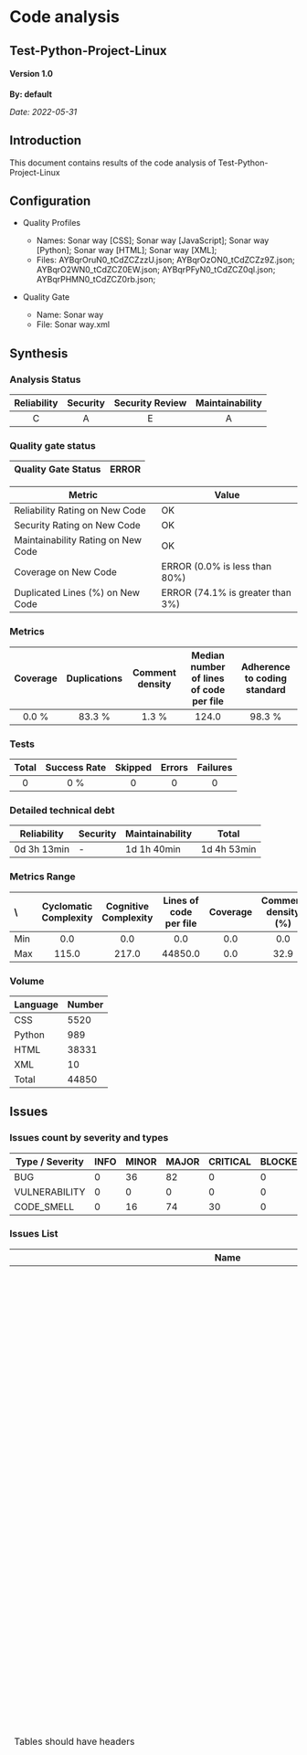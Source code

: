 # Code analysis
## Test-Python-Project-Linux 
#### Version 1.0 

**By: default**

*Date: 2022-05-31*

## Introduction
This document contains results of the code analysis of Test-Python-Project-Linux



## Configuration

- Quality Profiles
    - Names: Sonar way [CSS]; Sonar way [JavaScript]; Sonar way [Python]; Sonar way [HTML]; Sonar way [XML]; 
    - Files: AYBqrOruN0_tCdZCZzzU.json; AYBqrOzON0_tCdZCZz9Z.json; AYBqrO2WN0_tCdZCZ0EW.json; AYBqrPFyN0_tCdZCZ0ql.json; AYBqrPHMN0_tCdZCZ0rb.json; 


 - Quality Gate
    - Name: Sonar way
    - File: Sonar way.xml

## Synthesis

### Analysis Status

Reliability | Security | Security Review | Maintainability |
:---:|:---:|:---:|:---:
C | A | E | A |

### Quality gate status

| Quality Gate Status | ERROR |
|-|-|

Metric|Value
---|---
Reliability Rating on New Code|OK
Security Rating on New Code|OK
Maintainability Rating on New Code|OK
Coverage on New Code|ERROR (0.0% is less than 80%)
Duplicated Lines (%) on New Code|ERROR (74.1% is greater than 3%)


### Metrics

Coverage | Duplications | Comment density | Median number of lines of code per file | Adherence to coding standard |
:---:|:---:|:---:|:---:|:---:
0.0 % | 83.3 % | 1.3 % | 124.0 | 98.3 %

### Tests

Total | Success Rate | Skipped | Errors | Failures |
:---:|:---:|:---:|:---:|:---:
0 | 0 % | 0 | 0 | 0

### Detailed technical debt

Reliability|Security|Maintainability|Total
---|---|---|---
0d 3h 13min|-|1d 1h 40min|1d 4h 53min


### Metrics Range

\ | Cyclomatic Complexity | Cognitive Complexity | Lines of code per file | Coverage | Comment density (%) | Duplication (%)
:---|:---:|:---:|:---:|:---:|:---:|:---:
Min | 0.0 | 0.0 | 0.0 | 0.0 | 0.0 | 0.0
Max | 115.0 | 217.0 | 44850.0 | 0.0 | 32.9 | 100.0

### Volume

Language|Number
---|---
CSS|5520
Python|989
HTML|38331
XML|10
Total|44850


## Issues

### Issues count by severity and types

Type / Severity|INFO|MINOR|MAJOR|CRITICAL|BLOCKER
---|---|---|---|---|---
BUG|0|36|82|0|0
VULNERABILITY|0|0|0|0|0
CODE_SMELL|0|16|74|30|0


### Issues List

Name|Description|Type|Severity|Number
---|---|---|---|---
Tables should have headers|Assistive technologies, such as screen readers, use &lt;th&gt; headers to provide some context when users navigates a table. Without <br /> it the user gets rapidly lost in the flow of data. <br /> Headers should be properly associated with the corresponding &lt;td&gt;&nbsp;cells by using either a scope attribute or <br /> headers and id attributes. See&nbsp;W3C WAI&nbsp;Web Accessibility <br /> Tutorials&nbsp;for more information. <br /> This rule raises an issue whenever a &lt;table&gt; does not contain any&nbsp;&lt;th&gt;&nbsp;elements. <br /> Noncompliant Code Example <br />  <br /> &lt;table&gt; &lt;!-- Noncompliant --&gt; <br />   &lt;tr&gt; <br />     &lt;td&gt;Name&lt;/td&gt; <br />     &lt;td&gt;Age&lt;/td&gt; <br />   &lt;/tr&gt; <br />   &lt;tr&gt; <br />     &lt;td&gt;John Doe&lt;/td&gt; <br />     &lt;td&gt;24&lt;/td&gt; <br />   &lt;/tr&gt; <br />   &lt;tr&gt; <br />     &lt;td&gt;Alice Doe&lt;/td&gt; <br />     &lt;td&gt;54&lt;/td&gt; <br />   &lt;/tr&gt; <br /> &lt;/table&gt; <br />  <br /> Compliant Solution <br />  <br /> &lt;table&gt; <br />   &lt;tr&gt; <br />     &lt;th scope="col"&gt;Name&lt;/th&gt; <br />     &lt;th scope="col"&gt;Age&lt;/th&gt; <br />   &lt;/tr&gt; <br />   &lt;tr&gt; <br />     &lt;td&gt;John Doe&lt;/td&gt; <br />     &lt;td&gt;24&lt;/td&gt; <br />   &lt;/tr&gt; <br />   &lt;tr&gt; <br />     &lt;td&gt;Alice Doe&lt;/td&gt; <br />     &lt;td&gt;54&lt;/td&gt; <br />   &lt;/tr&gt; <br /> &lt;/table&gt; <br />  <br /> Exceptions <br /> No issue will be raised on &lt;table&gt; used for layout purpose, i.e. when it contains a role attribute set to <br /> "presentation" or "none". Note that using &lt;table&gt; for layout <br /> purpose is a bad practice. <br /> No issue will be raised on &lt;table&gt; containing an aria-hidden attribute set to "true". <br /> See <br />  <br />    WCAG2, 1.3.1&nbsp;-&nbsp;Info <br />   and Relationships  <br />    WCAG2,&nbsp;H51 - Using table markup to present tabular information  <br /> |BUG|MAJOR|3
"<th>" tags should have "id" or "scope" attributes|Associating &lt;table&gt; headers, i.e. &lt;th&gt; elements, with their &lt;td&gt; cells enables screen <br /> readers to announce the header prior to the data. This considerably increases the accessibility of tables to visually impaired users. <br /> There are two ways of doing it: <br />  <br />    Adding a scope attribute to &lt;th&gt; headers.  <br />    Adding an id attribute to &lt;th&gt; headers and a headers attribute to every &lt;td&gt; <br />   element.  <br />  <br /> It is recommended to add scope attributes to &lt;th&gt; headers whenever possible. Use &lt;th id="..."&gt; <br /> and &lt;td headers="..."&gt; only when &lt;th scope="..."&gt; is not capable of associating cells to their headers. This <br /> happens for very complex tables which have headers splitting the data in multiple subtables. See&nbsp;W3C WAI&nbsp;Web Accessibility Tutorials&nbsp;for more information. <br /> Note that complex tables can often be split into multiple smaller tables, which improves the user experience. <br /> This rule raises an issue when a &lt;th&gt; element has neither id nor scope attributes set. <br /> Noncompliant Code Example <br />  <br /> &lt;table border="1"&gt; <br />   &lt;caption&gt;Contact Information&lt;/caption&gt; <br />   &lt;tr&gt; <br />     &lt;td&gt;&lt;/td&gt; <br />     &lt;th&gt;Name&lt;/th&gt;                                          &lt;!-- Non-Compliant --&gt; <br />     &lt;th&gt;Phone#&lt;/th&gt;                                        &lt;!-- Non-Compliant --&gt; <br />     &lt;th&gt;City&lt;/th&gt;                                          &lt;!-- Non-Compliant --&gt; <br />   &lt;/tr&gt; <br />   &lt;tr&gt; <br />     &lt;td&gt;1.&lt;/td&gt; <br />     &lt;th&gt;Joel Garner&lt;/th&gt;                                   &lt;!-- Non-Compliant --&gt; <br />     &lt;td&gt;412-212-5421&lt;/td&gt; <br />     &lt;td&gt;Pittsburgh&lt;/td&gt; <br />   &lt;/tr&gt; <br />   &lt;tr&gt; <br />     &lt;td&gt;2.&lt;/td&gt; <br />     &lt;th&gt;Clive Lloyd&lt;/th&gt;                                   &lt;!-- Non-Compliant --&gt; <br />     &lt;td&gt;410-306-1420&lt;/td&gt; <br />     &lt;td&gt;Baltimore&lt;/td&gt; <br />   &lt;/tr&gt; <br /> &lt;/table&gt; <br />  <br /> Compliant Solution <br />  <br /> &lt;table border="1"&gt; <br />   &lt;caption&gt;Contact Information&lt;/caption&gt; <br />   &lt;tr&gt; <br />     &lt;td&gt;&lt;/td&gt; <br />     &lt;th scope="col"&gt;Name&lt;/th&gt;                              &lt;!-- Compliant --&gt; <br />     &lt;th scope="col"&gt;Phone#&lt;/th&gt;                            &lt;!-- Compliant --&gt; <br />     &lt;th scope="col"&gt;City&lt;/th&gt;                              &lt;!-- Compliant --&gt; <br />   &lt;/tr&gt; <br />   &lt;tr&gt; <br />     &lt;td&gt;1.&lt;/td&gt; <br />     &lt;th scope="row"&gt;Joel Garner&lt;/th&gt;                       &lt;!-- Compliant --&gt; <br />     &lt;td&gt;412-212-5421&lt;/td&gt; <br />     &lt;td&gt;Pittsburgh&lt;/td&gt; <br />   &lt;/tr&gt; <br />   &lt;tr&gt; <br />     &lt;td&gt;2.&lt;/td&gt; <br />     &lt;th scope="row"&gt;Clive Lloyd&lt;/th&gt;                       &lt;!-- Compliant --&gt; <br />     &lt;td&gt;410-306-1420&lt;/td&gt; <br />     &lt;td&gt;Baltimore&lt;/td&gt; <br />   &lt;/tr&gt; <br /> &lt;/table&gt; <br />  <br /> or: <br />  <br /> &lt;table border="1"&gt; <br />   &lt;caption&gt;Contact Information&lt;/caption&gt; <br />   &lt;tr&gt; <br />     &lt;td&gt;&lt;/td&gt; <br />     &lt;th id="name"&gt;Name&lt;/th&gt;                                &lt;!-- Compliant --&gt; <br />     &lt;th id="phone"&gt;Phone#&lt;/th&gt;                             &lt;!-- Compliant --&gt; <br />     &lt;th id="city"&gt;City&lt;/th&gt;                                &lt;!-- Compliant --&gt; <br />   &lt;/tr&gt; <br />   &lt;tr&gt; <br />     &lt;td&gt;1.&lt;/td&gt; <br />     &lt;th id="person1" headers="name"&gt;Joel Garner&lt;/th&gt;       &lt;!-- Compliant --&gt; <br />     &lt;td headers="phone person1"&gt;412-212-5421&lt;/td&gt; <br />     &lt;td headers="city person1"&gt;Pittsburgh&lt;/td&gt; <br />   &lt;/tr&gt; <br />   &lt;tr&gt; <br />     &lt;td&gt;2.&lt;/td&gt; <br />     &lt;th id="person2" headers="name"&gt;Clive Lloyd&lt;/th&gt;       &lt;!-- Compliant --&gt; <br />     &lt;td headers="phone person2"&gt;410-306-1420&lt;/td&gt; <br />     &lt;td headers="city person2"&gt;Baltimore&lt;/td&gt; <br />   &lt;/tr&gt; <br /> &lt;/table&gt; <br />  <br /> See <br />  <br />    WCAG2, 1.3.1&nbsp;-&nbsp;Info <br />   and Relationships  <br />    WCAG2, H43 - Using id and headers attributes to associate data cells with header <br />   cells in data tables  <br /> |BUG|MAJOR|77
Elements deprecated in HTML5 should not be used|With the advent of HTML5, many old elements were deprecated. To ensure the best user experience, deprecated elements should not be used. This rule <br /> checks for the following deprecated elements: <br />  <br />    <br />      <br />       Element <br />       Remediation Action <br />      <br />      <br />       basefont, big, blink, center, font, marquee, <br />       multicol, nobr, spacer, tt <br />       use CSS <br />      <br />      <br />       acronym <br />       use abbr <br />      <br />      <br />       applet <br />       use embed or object <br />      <br />      <br />       bgsound <br />       use audio <br />      <br />      <br />       frame, frameset, noframes <br />       restructure the page to remove frames <br />      <br />      <br />       isindex <br />       use form controls <br />      <br />      <br />       dir <br />       use ul <br />      <br />      <br />       hgroup <br />       use header or div <br />      <br />      <br />       listing <br />       use pre and code <br />      <br />      <br />       nextid <br />       use GUIDS <br />      <br />      <br />       noembed <br />       use object instead of embed when fallback is necessary <br />      <br />      <br />       plaintext <br />       use the "text/plain" MIME type <br />      <br />      <br />       strike <br />       use del or s <br />      <br />      <br />       xmp <br />       use pre or code, and escape "&lt;" and "&amp;" characters <br />      <br />    <br />  <br /> See <br />  <br />    W3C, Obsolete Features  <br />    WHATWG, Obsolete Features  <br /> |BUG|MAJOR|2
"<strong>" and "<em>" tags should be used|The &lt;strong&gt;/&lt;b&gt; and &lt;em&gt;/&lt;i&gt; tags have exactly the same effect in most <br /> web browsers, but there is a fundamental difference between them: &lt;strong&gt; and &lt;em&gt; have a semantic meaning <br /> whereas &lt;b&gt; and &lt;i&gt; only convey styling information like CSS.  <br /> While &lt;b&gt; can have simply no effect on a some devices with limited display or when a screen reader software is used by a blind <br /> person, &lt;strong&gt; will: <br />  <br />    Display the text bold in normal browsers  <br />    Speak with lower tone when using a screen reader such as Jaws  <br />  <br /> Consequently: <br />  <br />    in order to convey semantics, the &lt;b&gt; and &lt;i&gt; tags shall never be used,  <br />    in order to convey styling information, the &lt;b&gt; and &lt;i&gt; should be avoided and CSS should be used instead. <br />    <br />  <br /> Noncompliant Code Example <br />  <br /> &lt;i&gt;car&lt;/i&gt;             &lt;!-- Noncompliant --&gt; <br /> &lt;b&gt;train&lt;/b&gt;         &lt;!-- Noncompliant --&gt; <br />  <br /> Compliant Solution <br />  <br /> &lt;em&gt;car&lt;/em&gt; <br /> &lt;strong&gt;train&lt;/strong&gt; <br />  <br /> Exceptions <br /> This rule is relaxed in case of icon <br /> fonts usage. <br />  <br /> &lt;i class="..." aria-hidden="true" /&gt;    &lt;!-- Compliant icon fonts usage --&gt; <br /> |BUG|MINOR|9
"<fieldset>" tags should contain a "<legend>"|For users of assistive technology such as screen readers, it may be challenging to know what is expected in each form's input. The input's label <br /> alone might not be sufficient: 'street' could be part of a billing or a shipping address for instance. <br /> Fieldset legends are read out loud by screen readers before the label each time the focus is set on an input. For example, a legend 'Billing <br /> address' with a label 'Street' will read 'Billing address street'. Legends should be short, and 'Your' should not be repeated in both the legend and <br /> the label, as it would result in 'Your address Your City' being read. <br /> Noncompliant Code Example <br />  <br /> &lt;fieldset&gt;                                 &lt;!-- Noncompliant --&gt; <br />   Street: &lt;input type="text"&gt;&lt;br /&gt; <br />   Town: &lt;input type="text"&gt;&lt;br /&gt; <br />   Country: &lt;input type="text"&gt;&lt;br /&gt; <br /> &lt;/fieldset&gt; <br />  <br /> Compliant Solution <br />  <br /> &lt;fieldset&gt; <br />   &lt;legend&gt;Billing address&lt;/legend&gt; <br />   Street: &lt;input type="text"&gt;&lt;br /&gt; <br />   Town: &lt;input type="text"&gt;&lt;br /&gt; <br />   Country: &lt;input type="text"&gt;&lt;br /&gt; <br /> &lt;/fieldset&gt; <br /> |BUG|MINOR|3
Image, area and button with image tags should have an "alt" attribute|The alt attribute provides a textual alternative to an image. <br /> It is used whenever the actual image cannot be rendered. <br /> Common reasons for that include: <br />  <br />    The image can no longer be found  <br />    Visually impaired users using a screen reader software  <br />    Images loading is disabled, to reduce data consumption on mobile phones  <br />  <br /> It is also very important to not set an alt attribute to a non-informative value. For example &lt;img ... alt="logo"&gt; <br /> is useless as it doesn't give any information to the user. In this case, as for any other decorative image, it is better to use a CSS background image <br /> instead of an &lt;img&gt; tag. If using CSS background-image is not possible, an empty alt="" is tolerated. See Exceptions <br /> bellow. <br /> This rule raises an issue when <br />  <br />    an &lt;input type="image"&gt; tag or an &lt;area&gt; tag have no alt attribute or their <br />   alt&nbsp;attribute has an empty string value.  <br />    an &lt;img&gt; tag has no alt attribute.  <br />  <br /> Noncompliant Code Example <br />  <br /> &lt;img src="foo.png" /&gt; &lt;!-- Noncompliant --&gt; <br /> &lt;input type="image" src="bar.png" /&gt; &lt;!-- Noncompliant --&gt; <br /> &lt;input type="image" src="bar.png" alt="" /&gt; &lt;!-- Noncompliant --&gt; <br />  <br /> &lt;img src="house.gif" usemap="#map1" <br />     alt="rooms of the house." /&gt; <br /> &lt;map id="map1" name="map1"&gt; <br />   &lt;area shape="rect" coords="0,0,42,42" <br />     href="bedroom.html"/&gt; &lt;!-- Noncompliant --&gt; <br />   &lt;area shape="rect" coords="0,0,21,21" <br />     href="lounge.html" alt=""/&gt; &lt;!-- Noncompliant --&gt; <br /> &lt;/map&gt; <br />  <br /> Compliant Solution <br />  <br /> &lt;img src="foo.png" alt="Some textual description of foo.png" /&gt; <br /> &lt;input type="image" src="bar.png" alt="Textual description of bar.png" /&gt; <br />  <br /> &lt;img src="house.gif" usemap="#map1" <br />     alt="rooms of the house." /&gt; <br /> &lt;map id="map1" name="map1"&gt; <br />   &lt;area shape="rect" coords="0,0,42,42" <br />     href="bedroom.html" alt="Bedroom" /&gt; <br />   &lt;area shape="rect" coords="0,0,21,21" <br />     href="lounge.html" alt="Lounge"/&gt; <br /> &lt;/map&gt; <br />  <br /> Exceptions <br /> &lt;img&gt; tags with empty string&nbsp;alt="" attributes won't raise any issue. However this technic should be used in <br /> two cases only: <br /> When the image is decorative and it is not possible to use a CSS background image. For example, when the decorative &lt;img&gt; is <br /> generated via javascript with a source image coming from a database, it is better to use an &lt;img alt=""&gt; tag rather than generate <br /> CSS code. <br />  <br /> &lt;li *ngFor="let image of images"&gt; <br />     &lt;img [src]="image" alt=""&gt; <br /> &lt;/li&gt; <br />  <br /> When the image is not decorative but it's alt text would repeat a nearby text. For example, images contained in links should not <br /> duplicate the link's text in their alt attribute, as it would make the screen reader repeat the text twice. <br />  <br /> &lt;a href="flowers.html"&gt; <br />     &lt;img src="tulip.gif" alt="" /&gt; <br />     A blooming tulip <br /> &lt;/a&gt; <br />  <br /> In all other cases you should use CSS background images. <br /> See&nbsp;W3C WAI&nbsp;Web Accessibility Tutorials&nbsp;for more <br /> information. <br /> See <br />  <br />    WCAG2, H24 - Providing text alternatives for the area elements of image maps  <br />    WCAG2, H36 - Using alt attributes on images used as submit buttons  <br />    WCAG2, H37 - Using alt attributes on img elements  <br />    WCAG2, H67 - Using null alt text and no title attribute on img elements for images <br />   that AT should ignore  <br />    WCAG2, H2 - Combining adjacent image and text links for the same resource  <br />    WCAG2, 1.1.1 - Non-text Content  <br />    WCAG2, 2.4.4 - Link Purpose (In Context)  <br />    WCAG2, 2.4.9 - Link Purpose (Link Only)  <br /> |BUG|MINOR|8
"<table>" tags should have a description|In order to be accessible to visually impaired users, it is important that tables provides a description of its content before the data is <br /> accessed. <br /> The simplest way to do it, and also the one recommended by WCAG2 is to add a <br /> &lt;caption&gt; element inside the &lt;table&gt;. <br /> Other technics this rule accepts are: <br />  <br />    adding a concise description via aria-label or aria-labelledby attributes in the &lt;table&gt;.  <br />    referencing a description element with an aria-describedby <br />   attribute in the &lt;table&gt;.  <br />    embedding the &lt;table&gt; inside a &lt;figure&gt; which also contains a &lt;figcaption&gt;.  <br />    adding a summary attribute to the &lt;table&gt; tag. However note that this attribute has been deprecated in HTML5. <br />    <br />  <br /> See&nbsp;W3C WAI&nbsp;Web Accessibility Tutorials&nbsp;for more information. <br /> This rule raises an issue when a &lt;table&gt; has neither of the previously mentioned description mechanisms. <br /> Noncompliant Code Example <br />  <br /> &lt;table&gt; &lt;!-- Noncompliant --&gt; <br />   ... <br /> &lt;table&gt; <br />  <br /> Compliant Solution <br /> Adding a &lt;caption&gt; element. <br />  <br /> &lt;table&gt; <br />   &lt;caption&gt;New York City Marathon Results 2013&lt;/caption&gt; <br />   ... <br /> &lt;/table&gt; <br />  <br /> Adding an aria-describedby attribute. <br />  <br /> &lt;p id="mydesc"&gt;New York City Marathon Results 2013&lt;/p&gt; <br /> &lt;table aria-describedby="mydesc"&gt; <br />   ... <br /> &lt;/table&gt; <br />  <br /> Embedding the table in a &lt;figure&gt; which also contains a &lt;figcaption&gt;. <br />  <br /> &lt;figure&gt; <br />   &lt;figcaption&gt;New York City Marathon Results 2013&lt;/figcaption&gt; <br />   &lt;table&gt; <br />     ... <br />   &lt;/table&gt; <br /> &lt;/figure&gt; <br />  <br /> Adding a summary attribute.&nbsp;However note that this attribute has been deprecated in HTML5. <br />  <br /> &lt;table summary="New York City Marathon Results 2013"&gt; <br />   ... <br /> &lt;/table&gt; <br />  <br /> Exceptions <br /> No issue will be raised on &lt;table&gt; used for layout purpose, i.e. when it contains a role attribute set to <br /> "presentation" or "none". Note that using &lt;table&gt; for layout purpose is a bad practice. <br /> No issue will be raised either on &lt;table&gt; containing an aria-hidden attribute set to "true". <br /> See <br />  <br />    WCAG2, 1.3.1&nbsp;-&nbsp;Info <br />   and Relationships  <br />    WCAG2,&nbsp;H39 - Using caption elements to associate data table captions with data tables <br />    <br /> |BUG|MINOR|16
String literals should not be duplicated|Duplicated string literals make the process of refactoring error-prone, since you must be sure to update all occurrences. <br /> On the other hand, constants can be referenced from many places, but only need to be updated in a single place. <br /> Noncompliant Code Example <br /> With the default threshold of 3: <br />  <br /> def run(): <br />     prepare("this is a duplicate")  # Noncompliant - "this is a duplicate" is duplicated 3 times <br />     execute("this is a duplicate") <br />     release("this is a duplicate") <br />  <br /> Compliant Solution <br />  <br /> ACTION_1 = "action1" <br />  <br /> def run(): <br />     prepare(ACTION_1) <br />     execute(ACTION_1) <br />     release(ACTION_1) <br />  <br /> Exceptions <br /> No issue will be raised on: <br />  <br />    duplicated string in decorators  <br />    strings with less than 5 characters  <br />    strings with only letters, numbers and underscores  <br />  <br />  <br /> @app.route("/api/users/", methods=['GET', 'POST', 'PUT']) <br /> def users(): <br />     pass <br />  <br /> @app.route("/api/projects/", methods=['GET', 'POST', 'PUT'])  # Compliant <br /> def projects(): <br />     pass <br /> |CODE_SMELL|CRITICAL|11
Wildcard imports should not be used|Importing every public name from a module using a wildcard (from mymodule import *) is a bad idea because: <br />  <br />    It could lead to conflicts between names defined locally and the ones imported.  <br />    It reduces code readability as developers will have a hard time knowing where names come from.  <br />    It clutters the local namespace, which makes debugging more difficult.  <br />  <br /> Remember that imported names can change when you update your dependencies. A wildcard import which works today might be broken tomorrow. <br /> There are two ways to avoid a wildcard import: <br />  <br />    Replace it with import mymodule and access module members as mymodule.myfunction. If the module name is too long, <br />   alias it to a shorter name. Example: import pandas as pd  <br />    List every imported name. If necessary import statements can be split on multiple lines using parentheses (preferred solution) or backslashes. <br />    <br />  <br /> Noncompliant Code Example <br />  <br /> from math import *  # Noncompliant <br /> def exp(x): <br />     pass <br /> print(exp(0))   # "None" will be printed <br />  <br /> Compliant Solution <br />  <br /> import math <br /> def exp(x): <br />     pass <br /> print(math.exp(0))   # "1.0" will be printed <br />  <br /> Or <br />  <br /> from math import exp as m_exp <br /> def exp(x): <br />     pass <br /> print(m_exp(0))   # "1.0" will be printed <br />  <br /> Exceptions <br /> No issue will be raised in __init__.py files. Wildcard imports are a common way of populating these modules. <br /> No issue will be raised in modules doing only imports. Local modules are sometimes created as a proxy for third-party modules. <br />  <br /> # file: mylibrary/pyplot.py <br /> try: <br />     from guiqwt.pyplot import *  # Ok <br /> except Exception: <br />     from matplotlib.pyplot import *  # Ok <br />  <br /> Just keep in mind that wildcard imports might still create issues in these cases. It's always better to import only what you need. <br /> See <br />  <br />    Python documentation - The import statement  <br /> |CODE_SMELL|CRITICAL|12
Cognitive Complexity of functions should not be too high|Cognitive Complexity is a measure of how hard the control flow of a function is to understand. Functions with high Cognitive Complexity will be <br /> difficult to maintain. <br /> See <br />  <br />    Cognitive Complexity  <br /> |CODE_SMELL|CRITICAL|4
"SystemExit" should be re-raised|SystemExit&nbsp;is raised when sys.exit() is called. This exception is expected to propagate up until the <br /> application stops. It is ok to catch it when a clean-up is necessary but it should be raised again immediately. <br /> A bare except: statement, i.e. an <br /> except without any exception class, is equivalent to except BaseException. Both statements will catch every <br /> exception, including SystemExit. It is recommended to catch instead a specific exception. If it is not possible, the exception should be <br /> raised again. <br /> Note that it is also a good idea to reraise the KeyboardInterrupt exception. <br /> This rule raises an issue when a bare except:, an except BaseException or an except SystemExit don't reraise <br /> the exception caught. <br /> Noncompliant Code Example <br />  <br /> try: <br />     open("foo.txt", "r") <br /> except SystemExit:  # Noncompliant <br />     pass <br /> except KeyboardInterrupt:  # No issue raised but be careful when you do this <br />     pass <br />  <br /> try: <br />     open("bar.txt", "r") <br /> except BaseException:  # Noncompliant <br />     pass <br /> except:  # Noncompliant <br />     pass <br />  <br /> Compliant Solution <br />  <br /> try: <br />     open("foo.txt", "r") <br /> except SystemExit: <br />     # clean-up <br />     raise <br /> except KeyboardInterrupt: <br />     # clean-up <br />     raise <br />  <br /> try: <br />     open("bar.txt", "r") <br /> except BaseException as e: <br />     # clean-up <br />     raise e <br /> except: # Noncompliant <br />     # clean-up <br />     raise <br />  <br /> # or use a more specific exception <br />  <br /> try: <br />     open("bar.txt", "r") <br /> except FileNotFoundError: <br />     # process the exception <br />  <br /> See <br />  <br />    PEP 352 - Required Superclass for Exceptions  <br />    Python Documentation - Built-in exceptions  <br />    Python Documentation - The try statement <br />    <br />    MITRE, CWE-391 - Unchecked Error Condition  <br /> |CODE_SMELL|CRITICAL|1
Constants should not be used as conditions|When a constant is used as a condition, either it has no effect on the execution flow and it can be removed, or some code will never be executed <br /> and it is a bug. <br /> This rule raises an issue when a constant expression is used as a condition in an if, elif, a conditional expression or <br /> other boolean expressions. <br /> Noncompliant Code Example <br />  <br /> def func(param = None): <br />     param = (1,) <br />     if param:  # Noncompliant. var is always set to (1,), the first branch of the if will always execute. <br />         return sum(param) <br />     else: <br />         return None <br />  <br /> var2 = 1 if func else 2  # Noncompliant. "func" will always be equivalent to True. <br /> var3 = func and 1 else 2  # Noncompliant. <br />  <br /> Compliant Solution <br />  <br /> def func(param = None): <br />     if param is None: <br />         param = (1,) <br />     if param: <br />         return sum(param) <br />     else: <br />         return None <br />  <br /> var2 = 1 if func() else 2 <br /> var3 = func() and 1 else 2 <br />  <br /> See <br />  <br />    PEP 285 - Adding a bool type  <br />    Python documentation - Truth Value Testing  <br /> |CODE_SMELL|CRITICAL|2
Sections of code should not be commented out|Programmers should not comment out code as it bloats programs and reduces readability. <br /> Unused code should be deleted and can be retrieved from source control history if required.|CODE_SMELL|MAJOR|3
"aria-label" or "aria-labelledby" attributes should be used to differentiate similar elements|If a page contains multiple &lt;nav&gt;&nbsp;or &lt;aside&gt; elements, each one should have an aria-label <br /> or aria-labelledby attribute so that they can be differentiated. The same rule applies when multiple elements have <br /> a&nbsp;role attribute with the same "landmark" value. <br /> Landmark roles are: banner, complementary, contentinfo, form, main, <br /> navigation, search, application.&nbsp; <br /> The use of ARIA markup helps users of&nbsp;screen readers navigate across blocks of content. For example it makes groups of links easier to locate <br /> or skip. <br /> Noncompliant Code Example <br /> Multiple &lt;nav&gt; element <br />  <br /> &lt;nav&gt; &lt;!-- Noncompliant --&gt; <br />     &lt;ul&gt; <br />         &lt;li&gt;A list of navigation links&lt;/li&gt; <br />     &lt;/ul&gt; <br /> &lt;/nav&gt; <br />  <br /> &lt;article&gt; <br />     &lt;nav&gt; &lt;!-- Noncompliant --&gt; <br />         Another list of navigation links <br />     &lt;/nav&gt; <br /> &lt;/article&gt; <br />  <br /> Repeated "landmark" role "navigation" <br />  <br /> &lt;div id="mainnav" role="navigation"&gt; &lt;!-- Noncompliant --&gt; <br />     &lt;h2 id="mainnavheading"&gt;Site Navigation&lt;/h2&gt; <br />     &lt;ul&gt; <br />        &lt;li&gt;List of links&lt;/li&gt; <br />     &lt;/ul&gt; <br /> &lt;/div&gt; <br /> &lt;div id="secondarynav" role="navigation"&gt; &lt;!-- Noncompliant --&gt; <br />     &lt;h2 id="secondarynavheading"&gt;Related links&lt;/h2&gt; <br />     &lt;ul&gt; <br />        &lt;li&gt;List of links&lt;/li&gt; <br />     &lt;/ul&gt; <br /> &lt;/div&gt; <br />  <br /> Compliant Solution <br />  <br /> &lt;nav aria-label="Site menu"&gt; <br />     &lt;ul&gt; <br />         &lt;li&gt;A list of navigation links&lt;/li&gt; <br />     &lt;/ul&gt; <br /> &lt;/nav&gt; <br />  <br /> &lt;article&gt; <br />     &lt;nav aria-label="Related links"&gt; <br />         Another list of navigation links <br />     &lt;/nav&gt; <br /> &lt;/article&gt; <br />  <br />  <br /> &lt;div id="mainnav" role="navigation" aria-labelledby="mainnavheading"&gt; <br />     &lt;h2 id="mainnavheading"&gt;Site Navigation&lt;/h2&gt; <br />     &lt;ul&gt; <br />        &lt;li&gt;List of links&lt;/li&gt; <br />     &lt;/ul&gt; <br /> &lt;/div&gt; <br /> &lt;div id="secondarynav" role="navigation" aria-labelledby="secondarynavheading"&gt; <br />     &lt;h2 id="secondarynavheading"&gt;Related links&lt;/h2&gt; <br />     &lt;ul&gt; <br />        &lt;li&gt;List of links&lt;/li&gt; <br />     &lt;/ul&gt; <br /> &lt;/div&gt; <br />  <br /> See <br />  <br />    WCAG2, ARIA11 - Using ARIA landmarks to identify regions of a page  <br />    WCAG2, H97 - Grouping related links using the nav element  <br />    WCAG2 <br />   1.3.1 Info and Relationships  <br /> |CODE_SMELL|MAJOR|12
Sections of code should not be commented out|Programmers should not comment out code as it bloats programs and reduces readability. <br /> Unused code should be deleted and can be retrieved from source control history if required.|CODE_SMELL|MAJOR|38
Function names should comply with a naming convention|Shared coding conventions allow teams to collaborate efficiently. This rule checks that all function names match a provided regular expression. <br /> Noncompliant Code Example <br /> With the default provided regular expression: ^[a-z_][a-z0-9_]*$ <br />  <br /> def MyFunction(a,b): <br />     ... <br />  <br /> Compliant Solution <br />  <br /> def my_function(a,b): <br />     ... <br /> |CODE_SMELL|MAJOR|4
Two branches in a conditional structure should not have exactly the same implementation|Having two branches in the same if structure with the same implementation is at best duplicate code, and at worst a coding error. If <br /> the same logic is truly needed for both instances, then they should be combined. <br /> Noncompliant Code Example <br />  <br /> if 0 &lt;= a &lt; 10: <br />     do_first() <br />     do_second() <br /> elif 10 &lt;= a &lt; 20: <br />     do_the_other_thing() <br /> elif 20 &lt;= a &lt; 50: <br />     do_first()         # Noncompliant; duplicates first condition <br />     do_second() <br />  <br /> Exceptions <br /> Blocks in an if chain that contain a single line of code are ignored. <br />  <br /> if 0 &lt;= a &lt; 10: <br />     do_first() <br /> elif 10 &lt;= a &lt; 20: <br />     do_the_other_thing() <br /> elif 20 &lt;= a &lt; 50: <br />     do_first()         # no issue, usually this is done on purpose to increase the readability <br />  <br /> But this exception does not apply to if chains without else-s when all branches have the same single line of code. In <br /> case of if chains with else-s rule S3923 raises a bug.  <br />  <br /> if 0 &lt;= a &lt; 10: <br />     do_first() <br /> elif 20 &lt;= a &lt; 50: <br />     do_first()         # Noncompliant, this might have been done on purpose but probably not <br /> |CODE_SMELL|MAJOR|1
Implicit string and byte concatenations should not be confusing|Python concatenates adjacent string or byte literals at compile time. It means that "a" "b" is equivalent to "ab". This <br /> is sometimes used to split a long string on multiple lines. However an implicit string concatenation can also be very confusing. In the following <br /> contexts it might indicate that a comma was forgotten: <br />  <br />    when the two strings are on the same line it looks like a badly formatted tuple. Parenthesises are not mandatory to create a tuple, only the <br />   comma is.  <br />    when the strings are in a list, set or tuple.  <br />  <br /> Noncompliant Code Example <br />  <br /> def func(): <br />     return "item1" "item2"  # Noncompliant <br />  <br /> ["1", <br />  "2"  # Noncompliant <br />  "3", <br />  "a very very very"  # Noncompliant <br />  "very very long string", <br />  "4"] <br />  <br /> Compliant Solution <br />  <br /> def func(): <br />     return "item1", "item2" <br />  <br /> ["1", <br />  "2", <br />  "3", <br />  "a very very very" + <br />  "very very long string", <br />  "4"] <br />  <br /> Exceptions <br /> No issue will be raised when there is a visible reason for the string concatenation: <br />  <br />    when the quotes used for both strings are different. This can be used to avoid escaping quotes  <br />    when the strings or bytes have different prefixes, i.e. "f" for f-strings, "r" for raw, "u" for unicode and no prefix for normal strings.  <br />    when strings are visibly split to avoid long lines of code. (Example: the first string ends with a space, punctuation or \n). <br />    <br /> |CODE_SMELL|MAJOR|16
Class names should comply with a naming convention|Shared coding conventions allow teams to collaborate effectively. This rule allows to check that all class names match a provided regular <br /> expression. <br /> The default regular expression is based on PEP-8 standard. It allows "CapWords" convention and "snake_case" in lowercase. The "snake_case" <br /> convention is accepted by PEP-8 when the class is primarily used as a callable (ex: decorator, context manager, etc...). However the "CapWords" <br /> convention is recommended in every case. <br /> Noncompliant Code Example <br /> With default provided regular expression ^_?([A-Z_][a-zA-Z0-9]*&#124[a-z_][a-z0-9_]*)$: <br />  <br /> class myClass:  # Noncompliant <br />    ... <br />  <br /> class my_CONTEXT_manager:  # Noncompliant <br />     def __enter__(self): <br />         pass <br />     def __exit__(self, type, value, traceback): <br />         pass <br />  <br /> Compliant Solution <br />  <br /> class MyClass: <br />    ... <br />  <br /> class my_context_manager: <br />     def __enter__(self): <br />         pass <br />     def __exit__(self, type, value, traceback): <br />         pass <br /> |CODE_SMELL|MINOR|1
Local variable and function parameter names should comply with a naming convention|Shared naming conventions allow teams to collaborate effectively. This rule raises an issue when a local variable or function parameter name does <br /> not match the provided regular expression. <br /> Exceptions <br /> Loop counters are ignored by this rule. <br />  <br /> for i in range(limit):  # Compliant <br />     print(i) <br /> |CODE_SMELL|MINOR|12
Unused local variables should be removed|If a local variable is declared but not used, it is dead code and should be removed. Doing so will improve maintainability because developers will <br /> not wonder what the variable is used for. <br /> Noncompliant Code Example <br />  <br /> def hello(name): <br />     message = "Hello " + name # Noncompliant <br />     print(name) <br /> for i in range(10): <br />     foo() <br />  <br /> Compliant Solution <br />  <br /> def hello(name): <br />     message = "Hello " + name <br />     print(message) <br /> for _ in range(10): <br />     foo() <br />  <br /> Exceptions <br /> _ as well as tuples will not raise an issue for this rule. The following examples are compliant: <br />  <br /> for _ in range(10): <br />     do_something() <br /> username, login, password = auth <br /> do_something_else(username, login) <br /> |CODE_SMELL|MINOR|3


## Security Hotspots

### Security hotspots count by category and priority

Category / Priority|LOW|MEDIUM|HIGH
---|---|---|---
LDAP Injection|0|0|0
Object Injection|0|0|0
Server-Side Request Forgery (SSRF)|0|0|0
XML External Entity (XXE)|0|0|0
Insecure Configuration|0|0|0
XPath Injection|0|0|0
Authentication|0|0|3
Weak Cryptography|0|0|0
Denial of Service (DoS)|0|0|0
Log Injection|0|0|0
Cross-Site Request Forgery (CSRF)|0|0|2
Open Redirect|0|0|0
SQL Injection|0|0|0
Buffer Overflow|0|0|0
File Manipulation|0|0|0
Code Injection (RCE)|0|0|0
Cross-Site Scripting (XSS)|0|0|0
Command Injection|0|0|0
Path Traversal Injection|0|0|0
HTTP Response Splitting|0|0|0
Others|18|0|0


### Security hotspots

Category|Name|Priority|Severity|Count
---|---|---|---|---
Cross-Site Request Forgery (CSRF)|Disabling CSRF protections is security-sensitive|HIGH|CRITICAL|1
Cross-Site Request Forgery (CSRF)|Allowing both safe and unsafe HTTP methods is security-sensitive|HIGH|MINOR|1
Authentication|Hard-coded credentials are security-sensitive|HIGH|BLOCKER|3
Others|Links with "target=_blank" are security-sensitive|LOW|MINOR|3
Others|Using clear-text protocols is security-sensitive|LOW|CRITICAL|6
Others|Using hardcoded IP addresses is security-sensitive|LOW|MINOR|9
